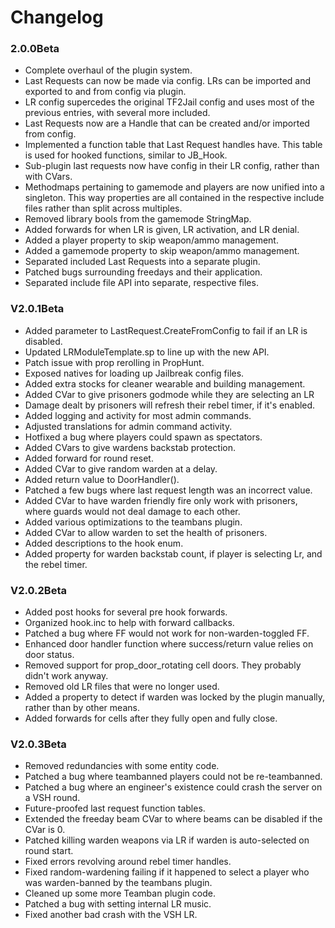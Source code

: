 # Changelog #

### 2.0.0Beta ###
- Complete overhaul of the plugin system.
- Last Requests can now be made via config. LRs can be imported and exported to and from config via plugin.
- LR config supercedes the original TF2Jail config and uses most of the previous entries, with several more included.
- Last Requests now are a Handle that can be created and/or imported from config.
- Implemented a function table that Last Request handles have. This table is used for hooked functions, similar to JB_Hook.
- Sub-plugin last requests now have config in their LR config, rather than with CVars.
- Methodmaps pertaining to gamemode and players are now unified into a singleton. This way properties are all contained in the respective include files rather than split across multiples.
- Removed library bools from the gamemode StringMap.
- Added forwards for when LR is given, LR activation, and LR denial.
- Added a player property to skip weapon/ammo management.
- Added a gamemode property to skip weapon/ammo management.
- Separated included Last Requests into a separate plugin.
- Patched bugs surrounding freedays and their application.
- Separated include file API into separate, respective files.

### V2.0.1Beta ###
- Added parameter to LastRequest.CreateFromConfig to fail if an LR is disabled.
- Updated LRModuleTemplate.sp to line up with the new API.
- Patch issue with prop rerolling in PropHunt.
- Exposed natives for loading up Jailbreak config files.
- Added extra stocks for cleaner wearable and building management.
- Added CVar to give prisoners godmode while they are selecting an LR
- Damage dealt by prisoners will refresh their rebel timer, if it's enabled.
- Added logging and activity for most admin commands.
- Adjusted translations for admin command activity.
- Hotfixed a bug where players could spawn as spectators.
- Added CVars to give wardens backstab protection.
- Added forward for round reset.
- Added CVar to give random warden at a delay.
- Added return value to DoorHandler().
- Patched a few bugs where last request length was an incorrect value.
- Added CVar to have warden friendly fire only work with prisoners, where guards would not deal damage to each other.
- Added various optimizations to the teambans plugin.
- Added CVar to allow warden to set the health of prisoners.
- Added descriptions to the hook enum.
- Added property for warden backstab count, if player is selecting Lr, and the rebel timer.

### V2.0.2Beta ###
- Added post hooks for several pre hook forwards.
- Organized hook.inc to help with forward callbacks.
- Patched a bug where FF would not work for non-warden-toggled FF.
- Enhanced door handler function where success/return value relies on door status.
- Removed support for prop_door_rotating cell doors. They probably didn't work anyway.
- Removed old LR files that were no longer used.
- Added a property to detect if warden was locked by the plugin manually, rather than by other means.
- Added forwards for cells after they fully open and fully close.

### V2.0.3Beta ###
- Removed redundancies with some entity code.
- Patched a bug where teambanned players could not be re-teambanned.
- Patched a bug where an engineer's existence could crash the server on a VSH round.
- Future-proofed last request function tables.
- Extended the freeday beam CVar to where beams can be disabled if the CVar is 0.
- Patched killing warden weapons via LR if warden is auto-selected on round start.
- Fixed errors revolving around rebel timer handles.
- Fixed random-wardening failing if it happened to select a player who was warden-banned by the teambans plugin.
- Cleaned up some more Teamban plugin code.
- Patched a bug with setting internal LR music.
- Fixed another bad crash with the VSH LR.